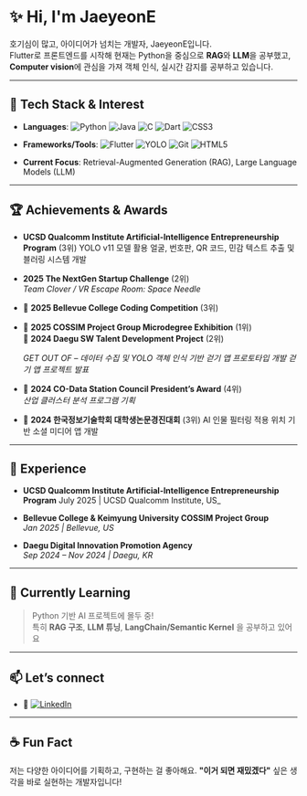 
# ✨ Hi, I'm JaeyeonE
호기심이 많고, 아이디어가 넘치는 개발자, JaeyeonE입니다.  
Flutter로 프론트엔드를 시작해 현재는 Python을 중심으로 **RAG**와 **LLM**을 공부했고, **Computer vision**에 관심을 가져 객체 인식, 실시간 감지를 공부하고 있습니다.

---

## 🚀 Tech Stack & Interest
- **Languages**: <!-- Programming Languages -->
![Python](https://img.shields.io/badge/Python-3776AB?style=flat&logo=python&logoColor=white)
![Java](https://img.shields.io/badge/Java-007396?style=flat&logo=java&logoColor=white)
![C](https://img.shields.io/badge/C-00599C?style=flat&logo=c&logoColor=white)
![Dart](https://img.shields.io/badge/Dart-0175C2?style=flat&logo=dart&logoColor=white)
![CSS3](https://img.shields.io/badge/CSS3-1572B6?style=flat&logo=css3&logoColor=white)
- **Frameworks/Tools**: <!-- Frameworks & Tools -->
![Flutter](https://img.shields.io/badge/Flutter-02569B?style=flat&logo=flutter&logoColor=white)
![YOLO](https://img.shields.io/badge/YOLO-v5-yellowgreen?style=flat)
![Git](https://img.shields.io/badge/Git-F05032?style=flat&logo=git&logoColor=white)
![HTML5](https://img.shields.io/badge/HTML5-E34F26?style=flat&logo=html5&logoColor=white)

- **Current Focus**: Retrieval-Augmented Generation (RAG), Large Language Models (LLM)



---

## 🏆 Achievements & Awards
- **UCSD Qualcomm Institute Artificial-Intelligence Entrepreneurship Program** (3위)
  YOLO v11 모델 활용 얼굴, 번호판, QR 코드, 민감 텍스트 추출 및 블러링 시스템 개발
-  **2025 The NextGen Startup Challenge** (2위)  
  _Team Clover / VR Escape Room: Space Needle_
- 🥉 **2025 Bellevue College Coding Competition** (3위)
- 🥇 **2025 COSSIM Project Group Microdegree Exhibition** (1위)  
  🥈 **2024 Daegu SW Talent Development Project** (2위)

  _GET OUT OF – 데이터 수집 및 YOLO 객체 인식 기반 걷기 앱 프로토타입 개발_
  _걷기 앱 프로젝트 발표_
- 🏅 **2024 CO-Data Station Council President’s Award** (4위)  
  _산업 클러스터 분석 프로그램 기획_
- 🥇 **2024 한국정보기술학회 대학생논문경진대회** (3위)
    AI 인물 필터링 적용 위치 기반 소셜 미디어 앱 개발

---

## 💼 Experience
- **UCSD Qualcomm Institute Artificial-Intelligence Entrepreneurship Program**
  July 2025 | UCSD Qualcomm Institute, US_
  
- **Bellevue College & Keimyung University COSSIM Project Group**  
  _Jan 2025 | Bellevue, US_
- **Daegu Digital Innovation Promotion Agency**  
  _Sep 2024 – Nov 2024 | Daegu, KR_

---

## 🌱 Currently Learning
> Python 기반 AI 프로젝트에 몰두 중!  
특히 **RAG 구조**, **LLM 튜닝**, **LangChain/Semantic Kernel** 을 공부하고 있어요

---

## 📫 Let’s connect
- 💼 [![LinkedIn](https://img.shields.io/badge/LinkedIn-blue?style=flat&logo=linkedin&logoColor=white)](https://www.linkedin.com/in/jaeyeonelenaheo)
---

## ☕ Fun Fact
저는 다양한 아이디어를 기획하고, 구현하는 걸 좋아해요.
**"이거 되면 재밌겠다"** 싶은 생각을 바로 실현하는 개발자입니다!

